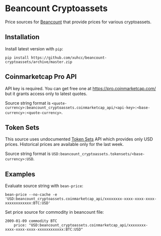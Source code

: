 # Beancount Cryptoassets

Price sources for [Beancount](http://furius.ca/beancount/) that provide prices for various cryptoassets.

## Installation

Install latest version with `pip`:

```
pip install https://github.com/xuhcc/beancount-cryptoassets/archive/master.zip
```

## Coinmarketcap Pro API

API key is required. You can get free one at https://pro.coinmarketcap.com/ but it grants access only to latest quotes.

Source string format is `<quote-currency>:beancount_cryptoassets.coinmarketcap_api/<api-key>:<base-currency>:<quote-currency>`.

## Token Sets

This source uses undocumented [Token Sets](https://www.tokensets.com/) API which provides only USD prices. Historical prices are available only for the last week.

Source string format is `USD:beancount_cryptoassets.tokensets/<base-currency>:USD`.

## Examples

Evaluate source string with `bean-price`:

```
bean-price --no-cache -e 'USD:beancount_cryptoassets.coinmarketcap_api/xxxxxxxx-xxxx-xxxx-xxxx-xxxxxxxxxxxx:BTC:USD'
```

Set price source for commodity in beancount file:

```
2009-01-09 commodity BTC
    price: "USD:beancount_cryptoassets.coinmarketcap_api/xxxxxxxx-xxxx-xxxx-xxxx-xxxxxxxxxxxx:BTC:USD"
```
